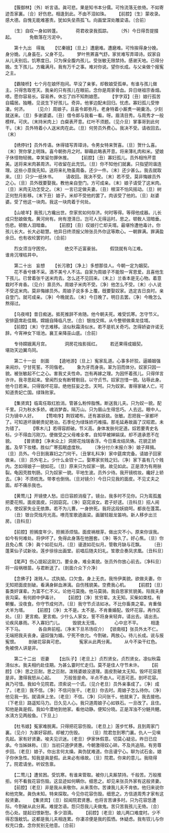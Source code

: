 <!-- { "loadSidebar": true } -->
　　【簇御林】〔外〕听言语。眞可悲。果是知书本分儒。可怜流落无依倚。不如寄迹吾家裏。〔合〕好伤悲。相逢到此。不由不泪如珠。 
　　【前腔】〔生〕蒙收录。感大德。自愧无能难塞责。犹如失垒燕孤飞。向画堂深处雕梁语。〔合前〕 

　　〔生〕自叹一身如转蓬。　　　　荷君收录我孤踪。 
　　〔外〕今日得吾提掇起。　　　　免敎落在污泥中。 

　　第十九出　得胤 
　　【忆秦娥】〔旦上〕遭磨难。遭磨难。可怜挨得身分娩。身分娩。儿身虽在。父身不见。 
　　梦叶熊罴喜气舒。家贫难写弄璋诗。奴家自从儿夫别后。饥寒度日。只为保全腹内孩儿。受张敏无限禁持。感谢天地。已得分娩。生下孩儿。方纔满月。我有万千之事。难对你说。望你长成。与父亲做个报寃之主。 

　　【霸陵桥】七个月在娘怀抱间。早没了亲爹。却敎娘受孤单。有谁与孩儿做主。只得吿取苍天。我亲的只有孩儿在眼前。念你是周家骨血。异日继祖宗香烟。嗏。愿你容易长。容易养。休忘了四不知荆娘愿。 
　　【字字双】〔丑〕娘行孤苦自孀居。独睡。见说生下好孩儿。奇异。他爹边配未回归。忧虑。寡妇孤儿受惨凄。何济。 
　　〔见介〕周娘子。且喜令郞弥月。老身特着小厮煑一碗羹汤。少刻就送来。〔旦〕多谢婆婆。〔丑〕借令郞与我看一看。呀。眉淸目秀。与周秀才一般模样。可庆。〔末持米肉上〕白粲表芹意。红叶不须题。〔见介旦〕掌事哥到此何干。〔末〕员外特着小人送米肉在此。〔旦〕何劳员外费心。我决不受。请收回去。〔末〕 

　　【绣停针】员外传语。休得错写弄璋诗。令男女特来贺喜。〔旦〕贺什么喜。〔末〕贺你掌上明珠。喜今朝弥月之时。聊藉此略表芹意。将来薄礼肉和米。望娘子休怪物轻微。幸笑留勿罪休推。 
　　【前腔】〔丑〕寡妇孤儿。员外相怜芹意美。送将来米肉甚周济。可收留在此充饥。〔旦〕你不知他们就裏。只指望同谐连理。这些小意我先知。送将来礼物虽周备。还少一件。〔末〕还少甚么。我去就取来。〔旦〕只少一纸休书。 
　　请收回。我决不受。〔末〕若不受。莫非悔嫁员外之心。〔旦〕员外旣要娶我。教他亲自登门。方可成亲。〔末〕娘子请受了这米肉。〔旦〕米肉无功怎受之。〔末〕一言已定做夫妻。〔丑〕根深不怕风摇动。〔旦〕树正何愁月影移。〔末下丑〕娘子。米却不受他的罢了。肉该受了他的。〔旦〕赵婆婆。受了他这一块肉。我这一块肉着于何处。 

　　【山坡羊】我孩儿方纔出世。奈家贫如何存济。何时等得。等得他成器。儿长成只愁娘做鬼。黄河尙有。尙有澄淸日。岂可人无得运时。思之。顿敎人泪暗垂。伤悲。顿敎人泪暗垂。 
　　【前腔】〔丑〕叹娘行亡却夫壻。最堪怜遭他毒计。你孩儿长大。长大必聪慧。他异日终须报父隙张员外你这等欺心。一朝罪满。罪满盈余日。也有收纶罢钓时。〔合前〕 

　　烈女须当守困穷。　　　　绝交不近富豪翁。 
　　假饶就有乌江难。　　　　谁肯沉埋枯井中。 

　　第二十出　妄想 
　　【长污歌】〔净上〕多想那佳人。今朝一定为姻契。 
　　花不香兮蜂不采。酒不美兮人不沽。自家为周娘子不能彀一宵恩爱。且喜他生下孩儿。已曾着张千送米肉去。怎么还不见回来。〔末上〕兰香本是无心物。着意栽时不肯香。〔见介〕禀员外。周娘子米肉不受。〔净〕他怎么不受。〔末〕小人说不受这米肉。莫非悔嫁员外。周娘子说多多上覆。旣要娶奴家。选定吉日良时。亲自登门。就可成亲。〔净〕今晚就去。〔末〕今日晚了。明日去罢。〔净〕今晚怎么熬得过。 

　　【乌夜啼】昔日痴迷。抵死推辞不肯随。他今朝夫死。难受饥寒。怎守节义。安排筵席赴佳期。嫦娥自降临凡世。〔合〕银烛交辉。从今整顿做乘龙佳壻。 
　　【前腔】〔末〕守志难移。洁似秋霜淸似水。若不是机关奇巧。怎得娇姿许诺无辞。今宵神女下瑶池。襄王亲降巫山底。〔合前〕 

　　专待嫦娥离月宫。　　　　洞房花烛影摇红。 
　　若还果得成姻契。　　　　堪効天边翼鸟同。 

　　第二十一出　剖面 
　　【遶地游】〔旦上〕寃家乱道。心事多奸狡。逼婚姻强来闹炒。宁甘死誓。不同偕老。 
　　象为牙而身丧。翠为羽而体分。奴家只因一貌。被张敏起不仁之心。害我丈夫性命。岂有再嫁之理。为因怀着孩儿。只得佯言诈许。我寻思起来。曾闻烈女有断臂剔目。以守贞节。奴家岂惜一貌。玷辱此身。他今日若来。只得毁坏花容。绝他狂妄之念。天呵。只为奴家。害得家破人亡。可知道贵妃亡国。绿珠败家。 

　　【集贤宾】临鸾任取红脸消。管甚么粉悴脂憔。断送我儿夫。只为奴一貌。配千里。只为秋水多娇。魂消梦杳。隔万山。只为眉山生得恁巧。人去远。眼中人。只为镜中人好。 
　　【莺啼序】荆钗裙布。还有甚妖娆。张敏。忍把我一家都坏了。可知道坏唐朝贵妃艳冶。石季伦为绿珠娇巧难描。那毛延寿故画了汉昭君。未为错了。 
　　【啄木儿】若得容颜破。节义高。身体发肤何足道。奴若要靑史名标。少不得血污刚刀。便做受之父母难全孝。自知早被婵娟误。却不道承恩不在貌。 
　　【普贤歌】〔净末众上〕洞房花烛瑞香浮。今日乘龙结凤俦。花貌正娇羞。及早下妆楼。胜似广寒孤眠虚度秋。 
　　〔净分付介末报介净〕娘子拜揖。〔旦〕员外。今日到我寡妇之门何干。〔丑掌礼科净〕家中筵席完备。请娘子回家做亲。〔旦〕员外宅上。少什么金钗十二。娶寒家贫贱之妇。〔净〕家下虽有几个贱内。怎如得娘子一貌如花。〔旦〕原来只为奴家一貌。故见如此。正是漆为有用肤裂。龟因壳胜刳肠。只为奴家一貌。平地生波。员外少待。我开镜梳妆。纔好上轿去。〔净〕不须梳洗。带孝也倒俏。〔旦对镜介〕今日只见我的面皮。不见丈夫之面。却不痛杀我也。 

　　【黄莺儿】开镜使人愁。旧日容颜消瘦了。镜台。我多时不见你。只为鸾孤羞把菱花照。面皮面皮。只因窈窕。〔净〕窈窕淑女。君子好逑。〔丑科旦〕招人闹炒。使奴家失业无依靠。若不为儿曹。一身拚死。我将这段妖娆呵。都丧在蓬蒿。 
　　〔丑〕银台荧烛月光高。嘹亮笙歌遶画梁。画皷轻敲龙笛响。新人移步出兰房。〔丑科旦〕 

　　【前腔】担搁度年少。担搁添烦恼。面皮祸根芽。做出灾不小。原来你误我。如今有何难处。将伊坏了。免得此身落在他圈套。〔净〕等久了。好心焦。〔旦〕你且免心焦〔净〕眞个如花似月。〔旦〕谩道如花似月。管敎月缺与花飘。 
　　〔丑〕蓬莱仙子试新妆。莲步徐徐出画堂。前唱后随夫妇礼。笙歌合奏凤求凰。〔丑科旦〕 

　　【尾声】伤心提起这刚刀。要全身。难全美貌。张员外你放心前去。〔净科旦〕将一段祸根苗。与君断送了。〔剖面介众下介净〕 

　　【念佛子】泼贱人。忒执拗。口欠食。身上无衣。我怜伊美貌。欲做夫妻。你无知把面皮剖破。看满身鲜血淋漓。自伤残貌美。空费我心机。 
　　【前腔】〔旦〕畜类奸谋辈。为富不仁不义。论他弓莫挽。他马莫骑。我自思家贫貌美。陷我夫身丧沟渠。有何颜中伊毒计。 
　　【前腔】〔净〕贫穷辈。太无知。买柴如束桂。有朝餐。没夜食。你守节成何济。〔旦〕我守节贞洁如冰。不比你畜类之辈。肯重偕犬羊为壻。 
　　【前腔】〔净〕太不是。太不是。不肯重婚配。毁坏花容。再作区处。〔旦〕更言痴。更言痴。少什么人家女。誓不将身来轻弃。请出去。请出去。论疾风暴雨。不入寡妇门儿。 
　　毁貌太无情。　　　　心中忿不平。 
　　相逢不下马。　　　　各自奔前程。〔净末下旦吊场叹介〕 【锁南枝】张员外太不仁。无端把我夫丧身。逼奴强为婚。宁死不依允。今割破。两放心。待儿长成。说与报寃恨。 
　　剖破花容眞可悲。　　　　寃家从此两分离。 
　　从今不染干红色。　　　　免被傍人讲是非。 

　　第二十二出　诳妻 
　　【出队子】〔老旦上〕贞烈贤女。贞烈贤女。凛似秋霜淸似水。我夫相约赴佳期。为甚么霎时忙走归。莫不是佳人守节未许。 
　　【前腔】〔净〕思之叵耐。思之叵耐。泼贱婆娘没道理。面皮割破太无知。毁坏花容惹是非。激得我怒从心起。 
　　万般皆是命。半点不由人。可恶可恶。剖坏花容。眞乃可惜。我如今见院君。须索说一个谎。〔见介老旦〕员外亲事成了。〔净〕成了。〔老旦〕我不信。〔净〕不信问张千。〔老旦〕你去时。周娘子怎么待你。〔净〕他见我一到。就请床上坐。〔老旦〕不信。〔净〕只问张千。他就来了。我去接他。〔下老旦〕路遥知马力。日久见人心。我只道周娘子心如铁石。一旦改了。且住。知他是眞是假。我如今潜地到他家。看他动静。便知分晓。正是浑浊不分鲢共鲤。水淸方见两般鱼。〔下旦上〕 

　　【杜韦娘】寃家难脱离。只得把花容伤毁。〔老旦上〕莲步忙移。且到周家门裏。〔见介〕为甚好容颜。却被刀伤毁。 
　　〔旦〕院君忽到寒门裏。仇人一见嗔先起。家有好贤妻。唆夫见识迷。〔老旦〕伊家休假意。切莫心疑忌。昨日已应承。今当姊妹称。〔旦〕当初只道伊贤惠。今朝激得奴心碎。不及共追陪。有劳尊步回。〔老旦〕娘子。你出言何太燥。眞伪犹难道。你且谩宁心。聊为试石金。娘子你休急性。知我是眞是假。此来必有缘故。〔旦〕院君。你来的意儿。我晓得了。院君请坐。听奴吿禀。 

　　【二莺儿】遭贫困。受饥寒。有谁来管取。被你儿夫厮禁持。千般苦。万般推拒。何不看我花容伤毁。这显迹如何瞒你。细思之。却见来张员外家有这般贤妻。 
　　【前腔】〔老旦〕非是我从来敬你。从来羡你。苦谏我儿夫不肯依。他归来说你和他完聚。眞伪未知。特来探取。今见你花容伤毁。细思之。方信道周秀才家有这般贤妻。 
　　【集贤宾】〔旦〕奴闻院君贤惠。也将言苦谏多时。只为花容恁遭际。今割破从此分离。难提怎语。怨只怨我儿夫做鬼。苦只苦我孩儿无倚。〔合〕伤心处。提起旧恨新愁。多少泪滴。 
　　【前腔】〔老旦〕娘儿两口难度时。少不得忍饿躭饥。这都是我儿夫相连累。你凄凉便是我的孤恓。休疑虑。我有钗儿与你权充口食。念你贫别无他意。〔合前〕 

